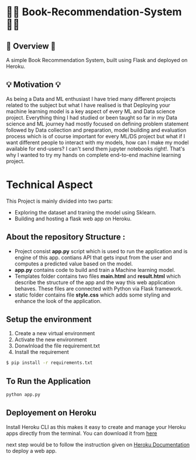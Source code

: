 # 

# 📓📓 Book-Recommendation-System 📓📓


## 📝 Overview 📝

A simple Book Recommendation System, built using Flask and deployed on Heroku.

## 💡 Motivation 💡

As being a Data and ML enthusiast I have tried many different projects related to the subject but what I have realised
is that Deploying your machine learning model is a key aspect of every ML and Data science project. Everything thing I 
had studied or been taught so far in my Data science and ML journey had mostly focused on defining problem statement followed by Data collection
and preparation, model building and evaluation process which is of course important for every ML/DS project but what if I want different people to
interact with my models, how can I make my model available for end-users? I can't send them jupyter notebooks right!. That's why I wanted to try my hands
on complete end-to-end machine learning project.







# Technical Aspect
This Project is mainly divided into two parts:

- Exploring the dataset and traning the model using Sklearn.
- Building and hosting a flask web app on Heroku.


## About the repository Structure :

- Project consist **app.py** script which is used to run the application and is engine of this app. contians API that gets input from the user and computes a predicted value based on the model.
- **app.py** contains code to build and train a Machine learning model.
- Templates folder contains two files **main.html** and **result.html** which describe the structure of the app and the way this web application behaves. These files are connected with Python via Flask framework.
- static folder contains file **style.css** which adds some styling and enhance the look of the application.





## Setup the environment
1. Create a new virtual environment 
2. Activate the new environment
3. Donwlnload the file requirement.txt  
4. Install the requirement 

```bash
$ pip install -r requirements.txt 

```
## To Run the Application

```bash
python app.py
```

## Deployement on Heroku
Install Heroku CLI as this makes it easy to create and manage your Heroku apps directly from the terminal. You can download it from [here](https://devcenter.heroku.com/articles/heroku-cli)

next step would be to follow the instruction given on [Heroku Documentation](https://devcenter.heroku.com/articles/getting-started-with-python) to deploy a web app.
